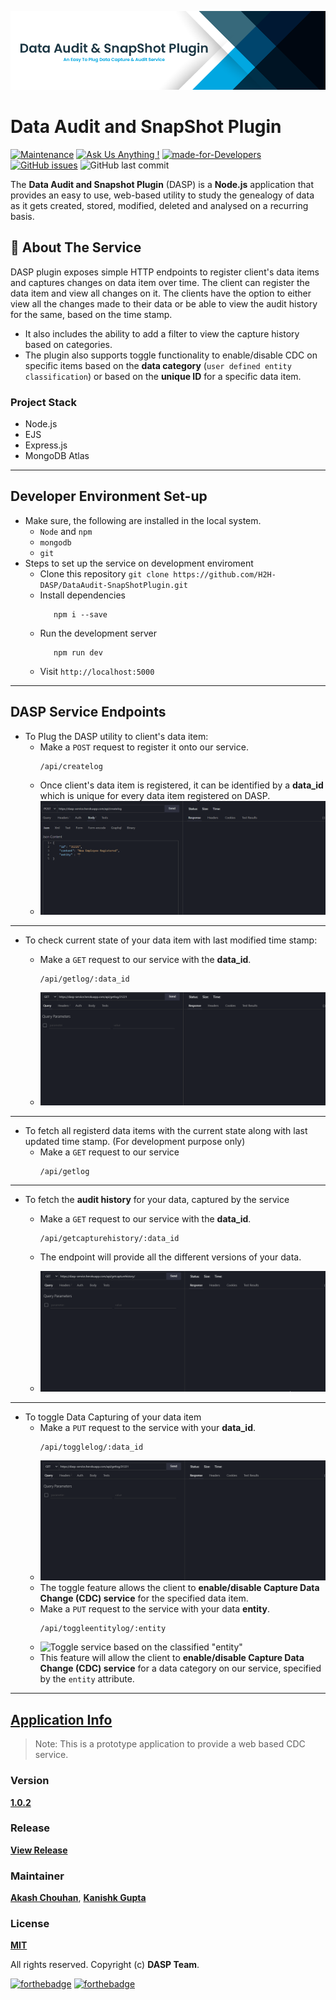 <center>

![Data Audit & SnapShot Service](./assets/Project%20Banner.png "Data Audit & SnapShot Service")

</center>

# Data Audit and SnapShot Plugin

[![Maintenance](https://img.shields.io/badge/Maintained%3F-Yes-8ebb9c.svg)](https://github.com/H2H-DASP/DataAudit-SnapShotPlugin "Repo Maintained")
[![Ask Us Anything !](https://img.shields.io/badge/Ask%20Us-Anything-1abc9c.svg)](https://GitHub.com/akashchouhan16/ "github.com/akashchouhan16")
[![made-for-Developers](https://img.shields.io/badge/Made%20for-Developers-426658.svg)](https://code.visualstudio.com/ "VSCODE")
[![GitHub issues](https://img.shields.io/github/issues/akashchouhan16/Crypto-Dash.svg)](https://github.com/H2H-DASP/DataAudit-SnapShotPlugin/issues) ![GitHub last commit](https://img.shields.io/github/last-commit/H2H-DASP/DataAudit-SnapShotPlugin.svg) 


The **Data Audit and Snapshot Plugin** (DASP) is a **Node.js** application that provides an easy to use, web-based utility to study the genealogy of data as it gets created, stored, modified, deleted and analysed on a recurring basis.

## 💭 About The Service
DASP plugin exposes simple HTTP endpoints to register client's data items and captures changes on data item over time. The client can register the data item and view all changes on it. The clients have the option to either view all the changes made to their data or be able to view the audit history for the same, based on the time stamp.
* It also includes the ability to add a filter to view the capture history based on categories. 
* The plugin also supports toggle functionality to enable/disable CDC on specific items based on the **data category** (`user defined entity classification`) or based on the **unique ID** for a specific data item.

### Project Stack
* Node.js
* EJS
* Express.js
* MongoDB Atlas
  
--- 
## Developer Environment Set-up
* Make sure, the following are installed in the local system.
  * `Node` and `npm`
  * `mongodb`
  * `git`
* Steps to set up the service on development enviroment
  * Clone this repository `git clone https://github.com/H2H-DASP/DataAudit-SnapShotPlugin.git`
  *  Install dependencies 
     ```
        npm i --save
     ```
  *  Run the development server
     ```
        npm run dev
     ```
  * Visit `http://localhost:5000`

---

## DASP Service Endpoints

* To Plug the DASP utility to client's data item:
  * Make a `POST` request to register it onto our service. 
    ```
    /api/createlog
    ```
  * Once client's data item is registered, it can be identified by a **data_id** which is unique for every data item registered on DASP.
  * ![Register Client's Data](./assets/create_log.gif "Register Client's Data")

---

* To check current state of your data item with last modified time stamp: 
   * Make a `GET` request to our service with the **data_id**.
        ```
        /api/getlog/:data_id
        ```
   
   * ![Get Current State of Client's Data](./assets/getlog_dataid.gif "Get Current State of Client's Data")
---
* To fetch all registerd data items with the current state along with last updated time stamp. (For development purpose only)
  * Make a `GET` request to our service
    ```
    /api/getlog
    ```
---
* To fetch the **audit history** for your data, captured by the service
  * Make a `GET` request to our service with the **data_id**. 
    ```
    /api/getcapturehistory/:data_id
    ```
  * The endpoint will provide all the different versions of your data.
  
  * ![Get Capture history for Audit](./assets/getcapturehistory_dataid.gif "Get Capture history for Audit")
---
* To toggle Data Capturing of your data item
  * Make a `PUT` request to the service with your **data_id**. 
    ```
    /api/togglelog/:data_id
    ```
  * ![Toggle Service on the client's Data](assets/toggle_cdc_data_id.gif "Toggle Service on the client's Data")
  * The toggle feature allows the client to **enable/disable Capture Data Change (CDC) service** for the specified data item.
  * Make a `PUT` request to the service with your data **entity**.
    ```
    /api/toggleentitylog/:entity
    ```
  * ![](assets/toggle_cdc_based_on_entity.gif "Toggle service based on the classified \"entity\"")
  * This feature will allow the client to  **enable/disable Capture Data Change (CDC) service** for a data category on our service, specified by the `entity` attribute.
---
 
## [Application Info](https://github.com/H2H-DASP/DataAudit-SnapShotPlugin "Project Details")

> Note: This is a prototype application to provide a web based CDC service.
> 
### Version

**[1.0.2](https://github.com/akashchouhan16/KeepNotes_API "API Version")**

### Release
**[View Release](https://dasp-service.herokuapp.com/ "Data Audit & Snapshot Service Prototype")**
### Maintainer
**[Akash Chouhan](https://github.com/akashchouhan16 "Akash Chouhan")**, **[Kanishk Gupta](https://github.com/kanishkguptagit "Kanishk Gupta")**
### License

**[MIT](https://github.com/H2H-DASP/DataAudit-SnapShotPlugin " LICENSE")**

All rights reserved. Copyright (c) **DASP Team**.

[![forthebadge](https://forthebadge.com/images/badges/cc-0.svg)](https://forthebadge.com) [![forthebadge](https://forthebadge.com/images/badges/made-with-javascript.svg)](https://forthebadge.com)

